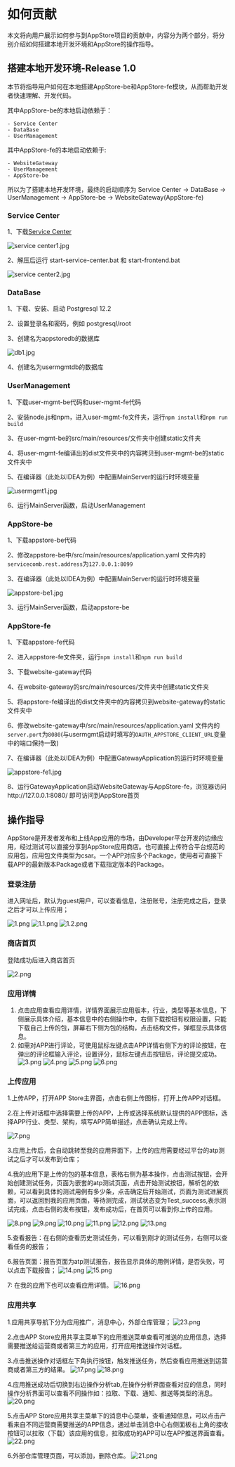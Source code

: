 如何贡献
==========================

本文将向用户展示如何参与到AppStore项目的贡献中，内容分为两个部分，将分别介绍如何搭建本地开发环境和AppStore的操作指导。

## 搭建本地开发环境-Release 1.0

本节将指导用户如何在本地搭建AppStore-be和AppStore-fe模块，从而帮助开发者快速理解、开发代码。

其中AppStore-be的本地启动依赖于：
```
- Service Center
- DataBase
- UserManagement
```
其中AppStore-fe的本地启动依赖于:
```
- WebsiteGateway
- UserManagement
- AppStore-be
```
所以为了搭建本地开发环境，最终的启动顺序为 Service Center -> DataBase -> UserManagement -> AppStore-be -> WebsiteGateway(AppStore-fe)

### Service Center

1、下载[Service Center](http://servicecomb.apache.org/cn/release/service-center-downloads/)

![](/uploads/images/2020/0908/153700_b069cf5f_7625245.jpeg "service center1.jpg")

2、解压后运行 start-service-center.bat  和  start-frontend.bat

![](/uploads/images/2020/0908/153735_4dafd335_7625245.jpeg "service center2.jpg")

### DataBase

1、下载、安装、启动 Postgresql 12.2

2、设置登录名和密码，例如 postgresql/root

3、创建名为appstoredb的数据库

![](/uploads/images/2020/0908/153833_89c54e53_7625245.jpeg "db1.jpg")

4、创建名为usermgmtdb的数据库

### UserManagement

1、下载user-mgmt-be代码和user-mgmt-fe代码

2、安装node.js和npm，进入user-mgmt-fe文件夹，运行`npm install`和`npm run build`

3、在user-mgmt-be的src/main/resources/文件夹中创建static文件夹

4、将user-mgmt-fe编译出的dist文件夹中的内容拷贝到user-mgmt-be的static文件夹中

5、在编译器（此处以IDEA为例）中配置MainServer的运行时环境变量

![](/uploads/images/2020/0908/154011_896d887f_7625245.jpeg "usermgmt1.jpg")

6、运行MainServer函数，启动UserManagement

### AppStore-be

1、下载appstore-be代码

2、修改appstore-be中/src/main/resources/application.yaml 文件内的`servicecomb.rest.address`为`127.0.0.1:8099`

3、在编译器（此处以IDEA为例）中配置MainServer的运行时环境变量

![](/uploads/images/2020/0908/154023_9c49d20c_7625245.jpeg "appstore-be1.jpg")

3、运行MainServer函数，启动appstore-be

### AppStore-fe

1、下载appstore-fe代码

2、进入appstore-fe文件夹，运行`npm install`和`npm run build`

3、下载website-gateway代码

4、在website-gateway的src/main/resources/文件夹中创建static文件夹

5、将appstore-fe编译出的dist文件夹中的内容拷贝到website-gateway的static文件夹中

6、修改website-gateway中/src/main/resources/application.yaml 文件内的`server.port`为`8080`(与usermgmt启动时填写的`OAUTH_APPSTORE_CLIENT_URL`变量中的端口保持一致)

7、在编译器（此处以IDEA为例）中配置GatewayApplication的运行时环境变量

![](/uploads/images/2020/0908/154035_12e727fc_7625245.jpeg "appstore-fe1.jpg")

8、运行GatewayApplication启动WebsiteGateway与AppStore-fe，浏览器访问http://127.0.0.1:8080/ 即可访问到AppStore首页

## 操作指导

AppStore是开发者发布和上线App应用的市场，由Developer平台开发的边缘应用，经过测试可以直接分享到AppStore应用商店。也可直接上传符合平台规范的应用包，应用包文件类型为csar。一个APP对应多个Package，使用者可直接下载APP的最新版本Package或者下载指定版本的Package。

### 登录注册
 进入网址后，默认为guest用户，可以查看信息，注册账号，注册完成之后，登录之后才可以上传应用；

![](/uploads/images/2020/v1.0/appstore_guide/1.png "1.png")
![](/uploads/images/2020/v1.0/appstore_guide/1.1.png "1.1.png")
![](/uploads/images/2020/v1.0/appstore_guide/1.2.png "1.2.png")


### 商店首页
登陆成功后进入商店首页

![](/uploads/images/2020/v1.0/appstore_guide/2.png "2.png")

### 应用详情
1. 点击应用查看应用详情，详情界面展示应用版本，行业，类型等基本信息，下侧展示具体介绍，基本信息中的右侧操作中，右侧下载按钮有权限设置，只能下载自己上传的包，屏幕右下侧为包的结构，点击结构文件，弹框显示具体信息。
2. 如需对APP进行评论，可使用鼠标左键点击APP详情右侧下方的评论按钮，在弹出的评论框输入评论，设置评分，鼠标左键点击按钮后，评论提交成功。
![](/uploads/images/2020/v1.0/appstore_guide/3.png "3.png")
![](/uploads/images/2020/v1.0/appstore_guide/4.png "4.png")
![](/uploads/images/2020/v1.0/appstore_guide/5.png "5.png")
![](/uploads/images/2020/v1.0/appstore_guide/6.png "6.png")


### 上传应用
1.上传APP，打开APP Store主界面，点击右侧上传图标，打开上传APP对话框。

2.在上传对话框中选择需要上传的APP，上传或选择系统默认提供的APP图标，选择APP行业、类型、架构，填写APP简单描述，点击确认完成上传。

![](/uploads/images/2020/v1.0/appstore_guide/7.png "7.png")

3.应用上传后，会自动跳转至我的应用界面下，上传的应用需要经过平台的atp测试之后才可以发布到仓库；

4.我的应用下是上传的包的基本信息，表格右侧为基本操作，点击测试按钮，会开始创建测试任务，页面为嵌套的atp测试页面，点击开始测试按钮，解析包的依赖，可以看到具体的测试用例有多少条，点击确定后开始测试，页面为测试进展页面，可以返回到我的应用页面，等待测完成，测试状态变为Test_success,表示测试完成，点击右侧的发布按钮，发布成功后，在首页可以看到你上传的应用。

![](/uploads/images/2020/v1.0/appstore_guide/8.png "8.png")
![](/uploads/images/2020/v1.0/appstore_guide/9.png "9.png")
![](/uploads/images/2020/v1.0/appstore_guide/10.png "10.png")
![](/uploads/images/2020/v1.0/appstore_guide/11.png "11.png")
![](/uploads/images/2020/v1.0/appstore_guide/12.png "12.png")
![](/uploads/images/2020/v1.0/appstore_guide/13.png "13.png")

5.查看报告：在右侧的查看历史测试任务，可以看到刚才的测试任务，右侧可以查看任务的报告；

6.报告页面：报告页面为atp测试报告，报告显示具体的用例详情，是否失败，可以点击下载报告；
![](/uploads/images/2020/v1.0/appstore_guide/14.png "14.png")
![](/uploads/images/2020/v1.0/appstore_guide/15.png "15.png")

7: 在我的应用下也可以查看应用详情。
![](/uploads/images/2020/v1.0/appstore_guide/16.png "16.png")


### 应用共享
1.应用共享导航下分为应用推广，消息中心，外部仓库管理；
![](/uploads/images/2020/v1.0/appstore_guide/23.png "23.png")

2.点击APP Store应用共享主菜单下的应用推送菜单查看可推送的应用信息，选择需要推送给运营商或者第三方的应用，打开应用推送操作对话框。

3.点击推送操作对话框左下角执行按钮，触发推送任务，然后查看应用推送到运营商或者第三方的结果。
![](/uploads/images/2020/v1.0/appstore_guide/17.png "17.png")
![](/uploads/images/2020/v1.0/appstore_guide/18.png "18.png")

4.应用推送成功后切换到右边操作分析tab,在操作分析界面查看对应的信息，同时操作分析界面可以查看不同操作如：拉取、下载、通知、推送等类型的消息。
![](/uploads/images/2020/v1.0/appstore_guide/20.png "20.png")

5.点击APP Store应用共享主菜单下的消息中心菜单，查看通知信息，可以点击产看来自不同运营商需要推送的APP信息，通过单击消息中心右侧面板右上角的接收按钮可以拉取（下载）该应用的信息，拉取成功的APP可以在APP推送界面查看。
![](/uploads/images/2020/v1.0/appstore_guide/22.png "22.png")

6.外部仓库管理页面，可以添加，删除仓库。
![](/uploads/images/2020/v1.0/appstore_guide/21.png "21.png")

